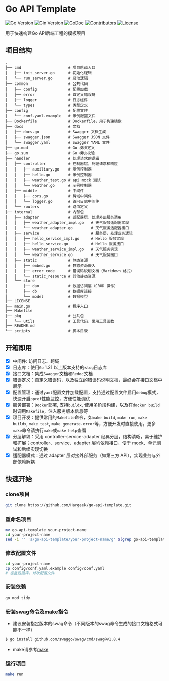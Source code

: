 # Go API Template

![Go Version](https://img.shields.io/badge/Go-%3E%3D%201.22-%23007d9c)
![Gin Version](https://img.shields.io/badge/Gin-%3E%3D1.10-green)
[![GoDoc](https://godoc.org/github.com/hargeek/go-api-template?status.svg)](https://pkg.go.dev/github.com/hargeek/go-api-template)
[![Contributors](https://img.shields.io/github/contributors/hargeek/go-api-template)](https://github.com/hargeek/go-api-template/graphs/contributors)
[![License](https://img.shields.io/github/license/hargeek/go-api-template)](./LICENSE)

用于快速构建Go API后端工程的模板项目

## 项目结构

```shell
.
├── cmd                     # 项目启动入口
│   ├── init_server.go      # 初始化逻辑
│   └── run_server.go       # 启动逻辑
├── common                  # 公共代码
│   ├── config              # 配置加载
│   ├── error               # 自定义错误码
│   ├── logger              # 日志组件
│   └── types               # 类型定义
├── config                  # 配置文件
│   └── conf.yaml.example   # 示例配置文件
├── Dockerfile              # Dockerfile，用于构建镜像
├── docs                    # 文档
│   ├── docs.go             # Swagger 文档生成
│   ├── swagger.json        # Swagger JSON 文件
│   └── swagger.yaml        # Swagger YAML 文件
├── go.mod                  # Go 模块定义
├── go.sum                  # Go 模块校验
├── handler                 # 处理请求的逻辑
│   ├── controller          # 控制器层，处理请求和响应
│   │   ├── auxiliary.go    # 示例控制器
│   │   ├── hello.go        # 示例控制器
│   │   ├── weather_test.go # api mock 测试
│   │   └── weather.go      # 示例控制器
│   ├── middle              # 中间件
│   │   ├── cors.go         # 跨域中间件
│   │   └── logger.go       # 访问日志中间件
│   └── routers             # 路由定义
├── internal                # 内部包
│   ├── adapter             # 适配器层，处理外部服务调用
│   │   ├── weather_adapter_impl.go   # 天气服务适配器实现
│   │   └── weather_adapter.go        # 天气服务适配器接口
│   ├── service                       # 服务层，处理业务逻辑
│   │   ├── hello_service_impl.go     # Hello 服务实现
│   │   ├── hello_service.go          # Hello 服务接口
│   │   ├── weather_service_impl.go   # 天气服务实现
│   │   └── weather_service.go        # 天气服务接口
│   ├── static              # 静态资源
│   │   ├── embed.go        # 静态资源嵌入
│   │   ├── error_code      # 错误码说明文档（Markdown 格式）
│   │   └── static_resource # 其他静态资源
│   └── store
│       ├── dao             # 数据访问层（CRUD 操作）
│       ├── db              # 数据库连接
│       └── model           # 数据模型
├── LICENSE
├── main.go                 # 程序入口
├── Makefile
├── pkg                     # 公共包
│   └── utils               # 工具代码，常用工具函数
├── README.md
└── scripts                 # 脚本目录
```

## 开箱即用

- [x] 中间件: 访问日志、跨域
- [x] 日志库：使用`Go` 1.21 以上版本支持的`slog`日志库
- [x] 接口文档：集成`Swagger`文档和`Redoc`文档
- [x] 错误定义：自定义错误码，以及独立的错误码说明文档，最终会在接口文档中展示
- [x] 配置管理：通过`yaml`配置文件加载配置，支持通过配置文件启用`debug`模式，快速开启`pprof`性能监控，方便性能调优
- [x] 服务部署：`Docker`部署, 支持`buildx`, 使用多阶段构建，以及在`docker build`时调用`Makefile`，注入服务版本信息等
- [x] 项目开发：提供常用的`Makefile`命令，如`make build`, `make run`, `make buildx`, `make test`, `make generate-error`等，方便开发时直接使用，更多`make`命令请执行`make`或`make help`查看
- [x] 分层解耦：采用 controller-service-adapter 经典分层，结构清晰，易于维护和扩展；controller、service、adapter 层均依赖接口，便于 mock、单元测试和后续实现切换
- [x] 适配器模式：通过 adapter 层对接外部服务（如第三方 API），实现业务与外部依赖解耦

## 快速开始

### clone项目

```bash
git clone https://github.com/Hargeek/go-api-template.git
```

### 重命名项目

```bash
mv go-api-template your-project-name
cd your-project-name
sed -i '' 's/go-api-template/your-project-name/g' $(grep go-api-template -rl .)
```

### 修改配置文件

```bash
cd your-project-name
cp config/conf.yaml.example config/conf.yaml
# 准备数据库，修改配置文件
```

### 安装依赖

```bash
go mod tidy
```

### 安装swag命令及make指令

- 建议安装指定版本的swag命令（不同版本的swag命令生成的接口文档格式可能不一样）

```bash
$ go install github.com/swaggo/swag/cmd/swag@v1.8.4
```

- make请参考[make](https://www.gnu.org/software/make/)

### 运行项目

```bash
make run
```